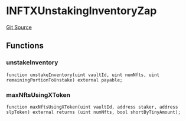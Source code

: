 # INFTXUnstakingInventoryZap
[Git Source](https://github.com/FloorDAO/floor-v2/blob/fd4de86a192de96d73fe2e56a84ec542b57b1c69/src/interfaces/nftx/NFTXUnstakingInventoryZap.sol)


## Functions
### unstakeInventory


```solidity
function unstakeInventory(uint vaultId, uint numNfts, uint remainingPortionToUnstake) external payable;
```

### maxNftsUsingXToken


```solidity
function maxNftsUsingXToken(uint vaultId, address staker, address slpToken) external returns (uint numNfts, bool shortByTinyAmount);
```

